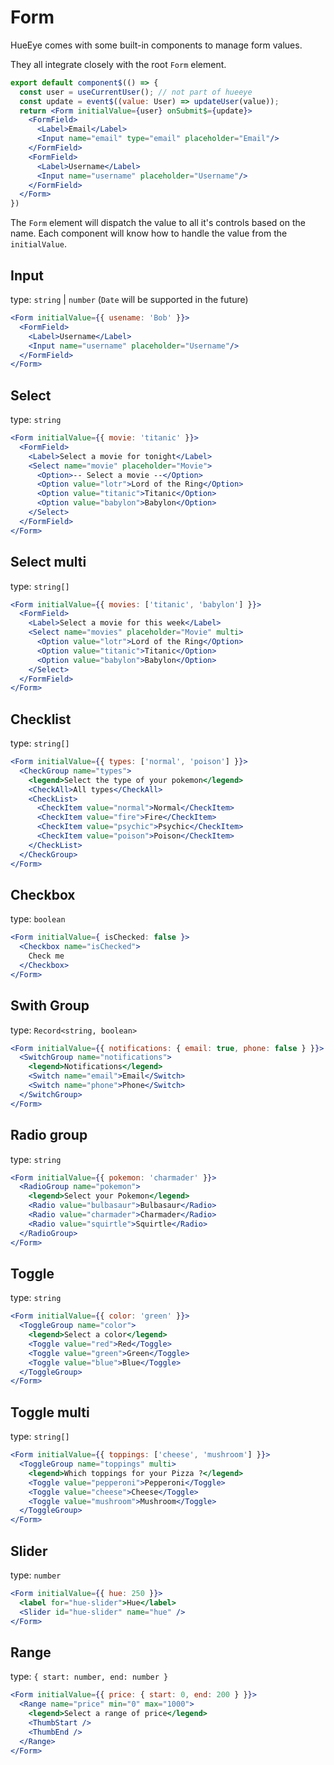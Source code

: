 # Form
HueEye comes with some built-in components to manage form values.

They all integrate closely with the root `Form` element. 

```jsx
export default component$(() => {
  const user = useCurrentUser(); // not part of hueeye
  const update = event$((value: User) => updateUser(value));
  return <Form initialValue={user} onSubmit$={update}>
    <FormField>
      <Label>Email</Label>
      <Input name="email" type="email" placeholder="Email"/>
    </FormField>
    <FormField>
      <Label>Username</Label>
      <Input name="username" placeholder="Username"/>
    </FormField>
  </Form>
})
```

The `Form` element will dispatch the value to all it's controls based on the name.
Each component will know how to handle the value from the `initialValue`.

## Input
type: `string` | `number` (`Date` will be supported in the future)
```jsx
<Form initialValue={{ usename: 'Bob' }}>
  <FormField>
    <Label>Username</Label>
    <Input name="username" placeholder="Username"/>
  </FormField>
</Form>
```

## Select
type: `string`
```jsx
<Form initialValue={{ movie: 'titanic' }}>
  <FormField>
    <Label>Select a movie for tonight</Label>
    <Select name="movie" placeholder="Movie">
      <Option>-- Select a movie --</Option>
      <Option value="lotr">Lord of the Ring</Option>
      <Option value="titanic">Titanic</Option>
      <Option value="babylon">Babylon</Option>
    </Select>
  </FormField>
</Form>
```

## Select multi
type: `string[]`
```jsx
<Form initialValue={{ movies: ['titanic', 'babylon'] }}>
  <FormField>
    <Label>Select a movie for this week</Label>
    <Select name="movies" placeholder="Movie" multi>
      <Option value="lotr">Lord of the Ring</Option>
      <Option value="titanic">Titanic</Option>
      <Option value="babylon">Babylon</Option>
    </Select>
  </FormField>
</Form>
```

## Checklist
type: `string[]`
```jsx
<Form initialValue={{ types: ['normal', 'poison'] }}>
  <CheckGroup name="types">
    <legend>Select the type of your pokemon</legend>
    <CheckAll>All types</CheckAll>
    <CheckList>
      <CheckItem value="normal">Normal</CheckItem>
      <CheckItem value="fire">Fire</CheckItem>
      <CheckItem value="psychic">Psychic</CheckItem>
      <CheckItem value="poison">Poison</CheckItem>
    </CheckList>
  </CheckGroup>
</Form>
```

## Checkbox
type: `boolean`
```jsx
<Form initialValue={ isChecked: false }>
  <Checkbox name="isChecked">
    Check me
  </Checkbox>
</Form>
```

## Swith Group
type: `Record<string, boolean>`
```jsx
<Form initialValue={{ notifications: { email: true, phone: false } }}>
  <SwitchGroup name="notifications">
    <legend>Notifications</legend>
    <Switch name="email">Email</Switch>
    <Switch name="phone">Phone</Switch>
  </SwitchGroup>
</Form>
```

## Radio group
type: `string`
```jsx
<Form initialValue={{ pokemon: 'charmader' }}>
  <RadioGroup name="pokemon">
    <legend>Select your Pokemon</legend>
    <Radio value="bulbasaur">Bulbasaur</Radio>
    <Radio value="charmader">Charmader</Radio>
    <Radio value="squirtle">Squirtle</Radio>
  </RadioGroup>
</Form>
```

## Toggle
type: `string`
```jsx
<Form initialValue={{ color: 'green' }}>
  <ToggleGroup name="color">
    <legend>Select a color</legend>
    <Toggle value="red">Red</Toggle>
    <Toggle value="green">Green</Toggle>
    <Toggle value="blue">Blue</Toggle>
  </ToggleGroup>
</Form>
```

## Toggle multi
type: `string[]`
```jsx
<Form initialValue={{ toppings: ['cheese', 'mushroom'] }}>
  <ToggleGroup name="toppings" multi>
    <legend>Which toppings for your Pizza ?</legend>
    <Toggle value="pepperoni">Pepperoni</Toggle>
    <Toggle value="cheese">Cheese</Toggle>
    <Toggle value="mushroom">Mushroom</Toggle>
  </ToggleGroup>
</Form>
```

## Slider
type: `number`
```jsx
<Form initialValue={{ hue: 250 }}>
  <label for="hue-slider">Hue</label>
  <Slider id="hue-slider" name="hue" />
</Form>
```

## Range
type: `{ start: number, end: number }`
```jsx
<Form initialValue={{ price: { start: 0, end: 200 } }}>
  <Range name="price" min="0" max="1000">
    <legend>Select a range of price</legend>
    <ThumbStart />
    <ThumbEnd />
  </Range>
</Form>
```